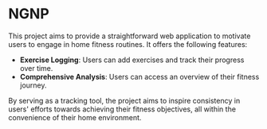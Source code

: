 # NGNP

This project aims to provide a straightforward web application to motivate users to engage in home fitness routines. It offers the following features:

- **Exercise Logging**: Users can add exercises and track their progress over time.
- **Comprehensive Analysis**: Users can access an overview of their fitness journey.

By serving as a tracking tool, the project aims to inspire consistency in users' efforts towards achieving their fitness objectives, all within the convenience of their home environment.